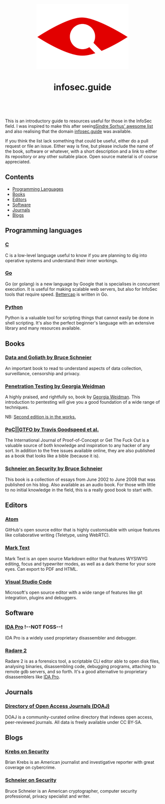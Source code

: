 <div align="center" style="max-width:100%">
	<img width="300" src="media/logo.svg" alt="infosec.guide">
	<h1 align="center">infosec.guide</h1>
	<br><br><br>
</div>

This is an introductory guide to resources useful for those in the InfoSec field. I was inspired to make this after seeing[Sindre Sorhus' awesome list](https://github.com/sindresorhus/awesome/) and also realising that the domain [infosec.guide](http://infosec.guide/) was available.

If you think the list lack something that could be useful, either do a pull request or file an issue. Either way is fine, but please include the name of the book, software or whatever, with a short description and a link to either its repository or any other suitable place. Open source material is of course appreciated.

## Contents

- [Programming Languages](#programming-languages)
- [Books](#books)
- [Editors](#editors)
- [Software](#software)
- [Journals](#journals)
- [Blogs](#blogs)

## Programming languages

### [C](https://en.wikipedia.org/wiki/C_(programming_language))

C is a low-level language useful to know if you are planning to dig into operative systems and understand their inner workings.

### [Go](https://golang.org/)

Go (or golang) is a new language by Google that is specialises in concurrent execution. It is useful for making scalable web servers, but also for InfoSec tools that require speed. [Bettercap](https://github.com/bettercap/bettercap) is written in Go.

### [Python](https://www.python.org/)

Python is a valuable tool for scripting things that cannot easily be done in shell scripting. It's also the perfect beginner's language with an extensive library and many resources available.

## Books

### [Data and Goliath by Bruce Schneier](https://www.schneier.com/books/data_and_goliath/)

An important book to read to understand aspects of data collection, surveillance, censorship and privacy.

### [Penetration Testing by Georgia Weidman](https://nostarch.com/pentesting)

A highly praised, and rightfully so, book by [Georgia Weidman](https://twitter.com/georgiaweidman). This introduction to pentesting will give you a good foundation of a wide range of techniques.

NB: [Second edition is in the works.](https://twitter.com/georgiaweidman/status/1001162312965869568)

### [PoC||GTFO by Travis Goodspeed et al.](https://www.alchemistowl.org/pocorgtfo/)

The International Journal of Proof-of-Concept or Get The Fuck Out is a valuable source of both knowledge and inspiration to any hacker of any sort. In addition to the free issues available online, they are also published as a book that looks like a bible (because it is).

### [Schneier on Security by Bruce Schneier](https://www.schneier.com/books/schneier_on_security/)

This book is a collection of essays from June 2002 to June 2008 that was published on his blog. Also available as an audio book. For those with little to no initial knowledge in the field, this is a really good book to start with.

## Editors

### [Atom](https://github.com/atom/atom)

GitHub's open source editor that is highly customisable with unique features like collaborative writing (Teletype, using WebRTC).

### [Mark Text](https://github.com/marktext/marktext/)

Mark Text is an open source Markdown editor that features WYSIWYG editing, focus and typewriter modes, as well as a dark theme for your sore eyes. Can export to PDF and HTML.

### [Visual Studio Code](https://github.com/Microsoft/vscode)

Microsoft's open source editor with a wide range of features like git integration, plugins and debuggers.

## Software

### [IDA Pro](https://www.hex-rays.com/products/ida/index.shtml) !--NOT FOSS--!

IDA Pro is a widely used proprietary disassembler and debugger.

### [Radare 2](https://github.com/radare/radare2)

Radare 2 is as a forensics tool, a scriptable CLI editor able to open disk files, analysing binaries, disassembling code, debugging programs, attaching to remote gdb servers, and so forth. It's a good alternative to proprietary disassemblers like [IDA Pro](https://www.hex-rays.com/products/ida/index.shtml).

## Journals

### [Directory of Open Access Journals (DOAJ)](https://doaj.org/)

DOAJ is a community-curated online directory that indexes open access, peer-reviewed journals. All data is freely available under CC BY-SA.

## Blogs

### [Krebs on Security](https://krebsonsecurity.com/)

Brian Krebs is an American journalist and investigative reporter with great coverage on cybercrime.

### [Schneier on Security](https://www.schneier.com/)

Bruce Schneier is an American cryptographer, computer security professional, privacy specialist and writer.
